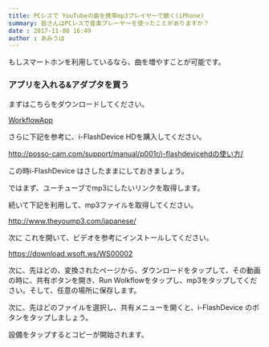 ```yaml
---
title: PCレスで YouTubeの曲を携帯mp3プレイヤーで聴く(iPhone)
summary: 皆さんはPCレスで音楽プレーヤーを使ったことがありますか？
date : 2017-11-08 16:49
author : あみうは
---
```


もしスマートホンを利用しているなら、曲を増やすことが可能です。
### アプリを入れる&アダプタを買う
まずはこちらをダウンロードしてください。

[WorkflowApp](http://apple.co/2muLODc)

さらに下記を参考に、i-FlashDevice HDを購入してください。

http://posso-cam.com/support/manual/p001r/i-flashdevicehdの使い方/

この時i-FlashDevice はさしたままにしておきましょう。

ではまず、ユーチューブでmp3にしたいリンクを取得します。

続いて下記を利用して、mp3ファイルを取得してください。

http://www.theyoump3.com/japanese/

次に
これを開いて、ビデオを参考にインストールしてください。

https://download.wsoft.ws/WS00002

次に、先ほどの、変換されたページから、ダウンロードをタップして、その動画の時に、共有ボタンを開き、Run Wolkflowをタップし、mp3をタップしてください。そして、任意の場所に保存します。

次に、先ほどのファイルを選択し、共有メニューを開くと、i-FlashDevice のボタンをタップしましょう。

設備をタップするとコピーが開始されます。